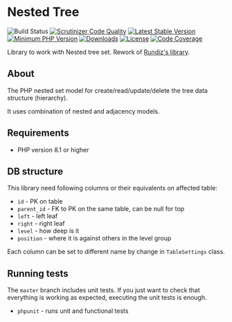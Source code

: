 # Nested Tree

![Build Status](https://github.com/alex-kalanis/nested-tree/actions/workflows/code_checks.yml/badge.svg)
[![Scrutinizer Code Quality](https://scrutinizer-ci.com/g/alex-kalanis/nested-tree/badges/quality-score.png?b=master)](https://scrutinizer-ci.com/g/alex-kalanis/nested-tree/?branch=master)
[![Latest Stable Version](https://poser.pugx.org/alex-kalanis/nested-tree/v/stable.svg?v=1)](https://packagist.org/packages/alex-kalanis/nested-tree)
[![Minimum PHP Version](https://img.shields.io/badge/php-%3E%3D%207.4-8892BF.svg)](https://php.net/)
[![Downloads](https://img.shields.io/packagist/dt/alex-kalanis/nested-tree.svg?v1)](https://packagist.org/packages/alex-kalanis/nested-tree)
[![License](https://poser.pugx.org/alex-kalanis/nested-tree/license.svg?v=1)](https://packagist.org/packages/alex-kalanis/nested-tree)
[![Code Coverage](https://scrutinizer-ci.com/g/alex-kalanis/nested-tree/badges/coverage.png?b=master&v=1)](https://scrutinizer-ci.com/g/alex-kalanis/nested-tree/?branch=master)

Library to work with Nested tree set. Rework of [Rundiz's library](https://github.com/Rundiz/nested-set).

## About

The PHP nested set model for create/read/update/delete the tree data structure (hierarchy).

It uses combination of nested and adjacency models.

## Requirements

* PHP version 8.1 or higher

## DB structure

This library need following columns or their equivalents on affected table:

- `id` - PK on table
- `parent_id` - FK to PK on the same table, can be null for top
- `left` - left leaf
- `right` - right leaf
- `level` - how deep is it
- `position` - where it is against others in the level group

Each column can be set to different name by change in `TableSettings` class.

## Running tests

The `master` branch includes unit tests.
If you just want to check that everything is working as expected, executing the unit tests is enough.

* `phpunit` - runs unit and functional tests
